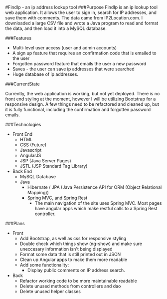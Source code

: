 #FindIp - an ip address lookup tool
###Purpose
FindIp is an ip lookup tool web application.  It allows the user to sign in, search for IP addresses, and save them with comments.  The data came from IP2Location.com.  I downloaded a large CSV file and wrote a Java program to read and format the data, and then load it into a MySQL database.

###Features
* Multi-level user access (user and admin accounts)
* A sign up feature that requires an confirmation code that is emailed to the user
* Forgotten password feature that emails the user a new password
* Saves - the user can save ip addresses that were searched
* Huge database of ip addresses.

###CurrentState

Currently, the web application is working, but not yet deployed.  There is no front end styling at the moment, however I will be utilizing Bootstrap for a responsive design.  A few things need to be refactored and cleaned up, but it is fully functional, including the confirmation and forgotten password emails.

###Technologies
* Front End
  * HTML
  * CSS (Future)
  * Javascript
  * AngularJS
  * JSP (Java Server Pages)
  * JSTL (JSP Standard Tag Library)
* Back End
  * MySQL Database
  * Java
    * Hibernate / JPA (Java Persistence API for ORM (Object Relational Mapping))
    * Spring MVC, and Spring Rest
      * The main navigation of the site uses Spring MVC.  Most pages have angular apps which make restful calls to a Spring Rest controller.

###Plans
* Front
  * Add Bootstrap, as well as css for responsive styling
  * Double check which things show (ng-show) and make sure uneccesary information isn't being displayed
  * Format some data that is still printed out in JSON
  * Clean up Angular apps to make them more readable
  * Add some functionality:
    * Display public comments on IP address search.
* Back
  * Refactor working code to be more maintainable readable
  * Delete unused methods from controllers and dao
  * Delete unused helper classes
